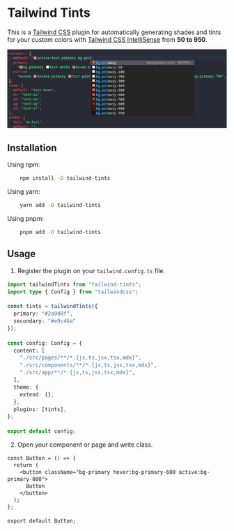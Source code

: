 # Tailwind Tints

This is a [Tailwind CSS](#https://tailwindcss.com) plugin for automatically generating shades and tints for your custom colors with [Tailwind CSS IntelliSense](#https://marketplace.visualstudio.com/items?itemName=bradlc.vscode-tailwindcss) from **50 to 950**.

![alt screen short](https://github.com/waseem-sajjad/tailwind-tints/blob/main/Screenshot.png?raw=true)

## Installation

Using npm:

```bash
    npm install -D tailwind-tints
```

Using yarn:

```bash
    yarn add -D tailwind-tints
```

Using pnpm:

```bash
    pnpm add -D tailwind-tints
```

## Usage

1. Register the plugin on your `tailwind.config.ts` file.

```typescript
import tailwindTints from "tailwind-tints";
import type { Config } from "tailwindcss";

const tints = tailwindTints({
  primary: "#2a9d8f",
  secondary: "#e9c46a"
});

const config: Config = {
  content: [
    "./src/pages/**/*.{js,ts,jsx,tsx,mdx}",
    "./src/components/**/*.{js,ts,jsx,tsx,mdx}",
    "./src/app/**/*.{js,ts,jsx,tsx,mdx}",
  ],
  theme: {
    extend: {},
  },
  plugins: [tints],
};

export default config;
```

2. Open your component or page and write class.

```tsx
const Button = () => {
  return (
    <button className="bg-primary hover:bg-primary-600 active:bg-primary-800">
      Button
    </button>
  );
};

export default Button;
```
